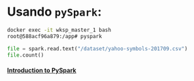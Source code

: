 # Usando `pySpark`:

```bash
docker exec -it wksp_master_1 bash
root@588acf96a879:/app# pyspark
```
```python
file = spark.read.text("/dataset/yahoo-symbols-201709.csv")
file.count()
```
#### [Introduction to PySpark](https://www.datacamp.com/courses/introduction-to-pyspark)